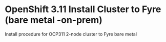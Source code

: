 # OpenShift 3.11 Install Cluster to Fyre (bare metal -on-prem) 
 Install procedure for OCP311 2-node  cluster to Fyre bare metal 
